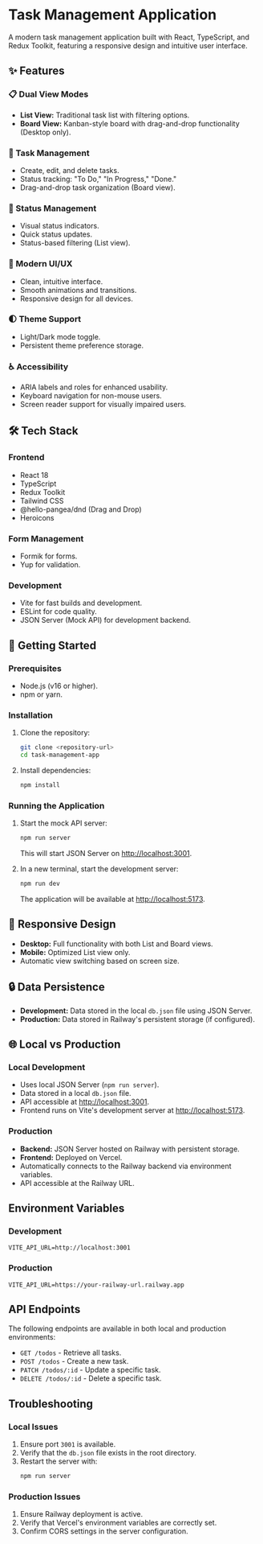 # Task Management Application

A modern task management application built with React, TypeScript, and Redux Toolkit, featuring a responsive design and intuitive user interface.

## ✨ Features

### 📋 Dual View Modes
- **List View:** Traditional task list with filtering options.
- **Board View:** Kanban-style board with drag-and-drop functionality (Desktop only).

### 🎯 Task Management
- Create, edit, and delete tasks.
- Status tracking: "To Do," "In Progress," "Done."
- Drag-and-drop task organization (Board view).

### 🔄 Status Management
- Visual status indicators.
- Quick status updates.
- Status-based filtering (List view).

### 🎨 Modern UI/UX
- Clean, intuitive interface.
- Smooth animations and transitions.
- Responsive design for all devices.

### 🌓 Theme Support
- Light/Dark mode toggle.
- Persistent theme preference storage.

### ♿ Accessibility
- ARIA labels and roles for enhanced usability.
- Keyboard navigation for non-mouse users.
- Screen reader support for visually impaired users.

## 🛠 Tech Stack

### **Frontend**
- React 18
- TypeScript
- Redux Toolkit
- Tailwind CSS
- @hello-pangea/dnd (Drag and Drop)
- Heroicons

### **Form Management**
- Formik for forms.
- Yup for validation.

### **Development**
- Vite for fast builds and development.
- ESLint for code quality.
- JSON Server (Mock API) for development backend.

## 🚀 Getting Started

### Prerequisites
- Node.js (v16 or higher).
- npm or yarn.

### Installation

1. Clone the repository:
   ```bash
   git clone <repository-url>
   cd task-management-app
   ```

2. Install dependencies:
   ```bash
   npm install
   ```

### Running the Application

1. Start the mock API server:
   ```bash
   npm run server
   ```
   This will start JSON Server on [http://localhost:3001](http://localhost:3001).

2. In a new terminal, start the development server:
   ```bash
   npm run dev
   ```
   The application will be available at [http://localhost:5173](http://localhost:5173).

## 📱 Responsive Design

- **Desktop:** Full functionality with both List and Board views.
- **Mobile:** Optimized List view only.
- Automatic view switching based on screen size.

## 🔒 Data Persistence

- **Development:** Data stored in the local `db.json` file using JSON Server.
- **Production:** Data stored in Railway's persistent storage (if configured).

## 🌐 Local vs Production

### Local Development
- Uses local JSON Server (`npm run server`).
- Data stored in a local `db.json` file.
- API accessible at [http://localhost:3001](http://localhost:3001).
- Frontend runs on Vite's development server at [http://localhost:5173](http://localhost:5173).

### Production
- **Backend:** JSON Server hosted on Railway with persistent storage.
- **Frontend:** Deployed on Vercel.
- Automatically connects to the Railway backend via environment variables.
- API accessible at the Railway URL.

## Environment Variables

### Development
```env
VITE_API_URL=http://localhost:3001
```

### Production
```env
VITE_API_URL=https://your-railway-url.railway.app
```

## API Endpoints

The following endpoints are available in both local and production environments:

- `GET /todos` - Retrieve all tasks.
- `POST /todos` - Create a new task.
- `PATCH /todos/:id` - Update a specific task.
- `DELETE /todos/:id` - Delete a specific task.

## Troubleshooting

### Local Issues
1. Ensure port `3001` is available.
2. Verify that the `db.json` file exists in the root directory.
3. Restart the server with:
   ```bash
   npm run server
   ```

### Production Issues
1. Ensure Railway deployment is active.
2. Verify that Vercel's environment variables are correctly set.
3. Confirm CORS settings in the server configuration.

